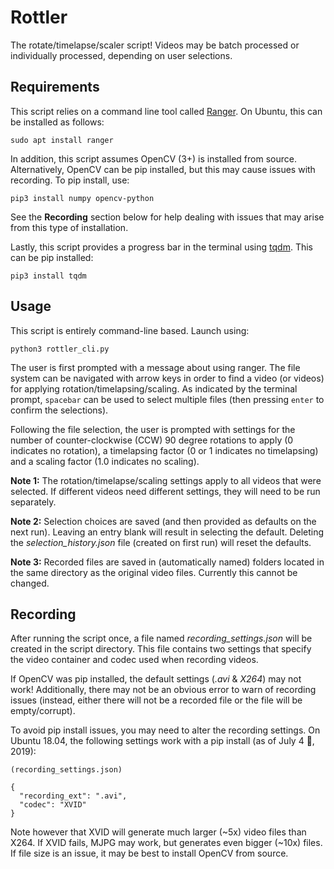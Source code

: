 # Rottler

The rotate/timelapse/scaler script! Videos may be batch processed or individually processed, depending on user selections.

## Requirements
This script relies on a command line tool called [Ranger](https://github.com/ranger/ranger). On Ubuntu, this can be installed as follows:

```sudo apt install ranger```

In addition, this script assumes OpenCV (3+) is installed from source. Alternatively, OpenCV can be pip installed, but this may cause issues with recording. To pip install, use:

``` pip3 install numpy opencv-python ```

See the **Recording** section below for help dealing with issues that may arise from this type of installation.

Lastly, this script provides a progress bar in the terminal using [tqdm](https://github.com/tqdm/tqdm). This can be pip installed:

``` pip3 install tqdm ```

## Usage
This script is entirely command-line based. Launch using:

``` python3 rottler_cli.py ```

The user is first prompted with a message about using ranger. The file system can be navigated with arrow keys in order to find a video (or videos) for applying rotation/timelapsing/scaling. 
As indicated by the terminal prompt, ```spacebar``` can be used to select multiple files (then pressing ```enter``` to confirm the selections). 

Following the file selection, the user is prompted with settings for the number of counter-clockwise (CCW) 90 degree rotations to apply (0 indicates no rotation), a timelapsing factor (0 or 1 indicates no timelapsing) and a scaling factor (1.0 indicates no scaling).

**Note 1:** The rotation/timelapse/scaling settings apply to all videos that were selected. If different videos need different settings, they will need to be run separately.

**Note 2:** Selection choices are saved (and then provided as defaults on the next run). Leaving an entry blank will result in selecting the default. Deleting the *selection_history.json* file (created on first run) will reset the defaults.

**Note 3:** Recorded files are saved in (automatically named) folders located in the same directory as the original video files. Currently this cannot be changed.

## Recording

After running the script once, a file named *recording_settings.json* will be created in the script directory. This file contains two settings that specify the video container and codec used when recording videos.

If OpenCV was pip installed, the default settings (*.avi* & *X264*) may not work! Additionally, there may not be an obvious error to warn of recording issues (instead, either there will not be a recorded file or the file will be empty/corrupt).

To avoid pip install issues, you may need to alter the recording settings. On Ubuntu 18.04, the following settings work with a pip install (as of July 4 :rocket:, 2019):
``` 
(recording_settings.json)

{
  "recording_ext": ".avi",
  "codec": "XVID"
}
```

Note however that XVID will generate much larger (~5x) video files than X264. If XVID fails, MJPG may work, but generates even bigger (~10x) files.
If file size is an issue, it may be best to install OpenCV from source.
